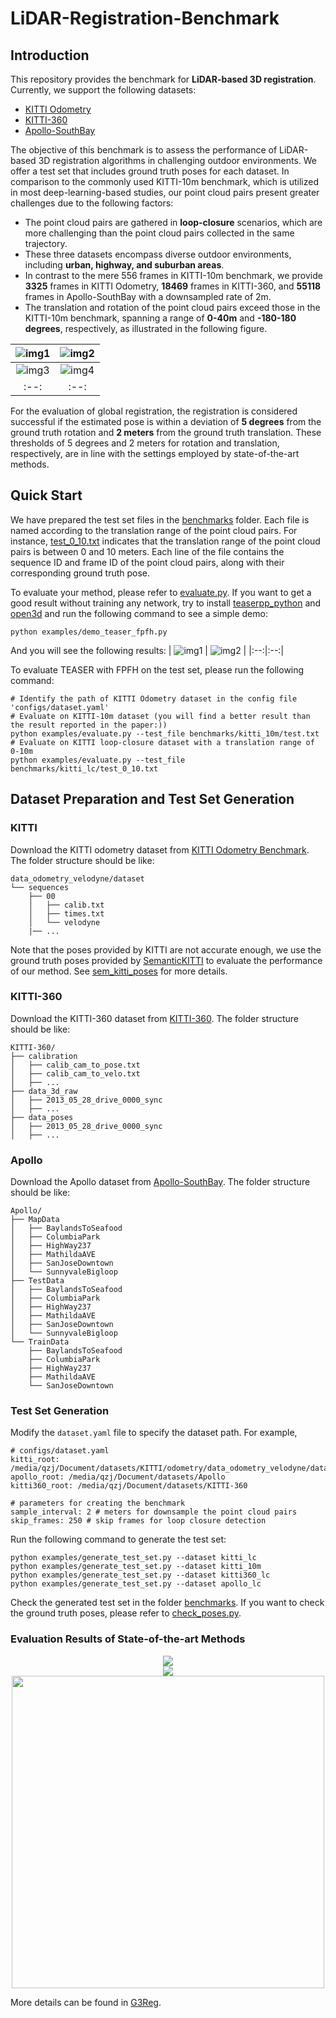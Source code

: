 # LiDAR-Registration-Benchmark
## Introduction
This repository provides the benchmark for **LiDAR-based 3D registration**. Currently, we support the following datasets:
- [KITTI Odometry](http://www.cvlibs.net/datasets/kitti/eval_odometry.php)
- [KITTI-360](http://www.cvlibs.net/datasets/kitti-360/)
- [Apollo-SouthBay](https://developer.apollo.auto/southbay.html)

The objective of this benchmark is to assess the performance of LiDAR-based 3D registration algorithms in challenging outdoor environments. We offer a test set that includes ground truth poses for each dataset. In comparison to the commonly used KITTI-10m benchmark, which is utilized in most deep-learning-based studies, our point cloud pairs present greater challenges due to the following factors:
- The point cloud pairs are gathered in **loop-closure** scenarios, which are more challenging than the point cloud pairs collected in the same trajectory.
- These three datasets encompass diverse outdoor environments, including **urban, highway, and suburban areas**.
- In contrast to the mere 556 frames in KITTI-10m benchmark, we provide **3325** frames in KITTI Odometry, **18469** frames in KITTI-360, and **55118** frames in Apollo-SouthBay with a downsampled rate of 2m.
- The translation and rotation of the point cloud pairs exceed those in the KITTI-10m benchmark, spanning a range of **0-40m** and **-180-180 degrees**, respectively, as illustrated in the following figure.

| ![img1](docs/roll.png) | ![img2](docs/pitch.png) |
|:--:|:--:|
| ![img3](docs/yaw.png) | ![img4](docs/translation.png) |
|:--:|:--:|

For the evaluation of global registration, the registration is considered successful if the estimated pose is within a deviation of **5 degrees** from the ground truth rotation and **2 meters** from the ground truth translation. These thresholds of 5 degrees and 2 meters for rotation and translation, respectively, are in line with the settings employed by state-of-the-art methods.
## Quick Start

We have prepared the test set files in the [benchmarks](benchmarks) folder. Each file is named according to the translation range of the point cloud pairs. For instance, [test_0_10.txt](benchmarks/kitti_lc/test_0_10.txt) indicates that the translation range of the point cloud pairs is between 0 and 10 meters. Each line of the file contains the sequence ID and frame ID of the point cloud pairs, along with their corresponding ground truth pose.

To evaluate your method, please refer to [evaluate.py](examples/evaluate.py). If you want to get a good result without training any network, try to install [teaserpp_python](https://github.com/MIT-SPARK/TEASER-plusplus) and [open3d](http://www.open3d.org/docs/release/index.html) and run the following command to see a simple demo:
```angular2html
python examples/demo_teaser_fpfh.py
```

And you will see the following results:
| ![img1](docs/before_teaser.png) | ![img2](docs/teaser_reg.png) |
|:--:|:--:|

To evaluate TEASER with FPFH on the test set, please run the following command:
```
# Identify the path of KITTI Odometry dataset in the config file 'configs/dataset.yaml'
# Evaluate on KITTI-10m dataset (you will find a better result than the result reported in the paper:))
python examples/evaluate.py --test_file benchmarks/kitti_10m/test.txt
# Evaluate on KITTI loop-closure dataset with a translation range of 0-10m
python examples/evaluate.py --test_file benchmarks/kitti_lc/test_0_10.txt
```

## Dataset Preparation and Test Set Generation
### KITTI
Download the KITTI odometry dataset from [KITTI Odometry Benchmark](http://www.cvlibs.net/datasets/kitti/eval_odometry.php). The folder structure should be like:
```angular2html
data_odometry_velodyne/dataset
└── sequences
    ├── 00
    │   ├── calib.txt
    │   ├── times.txt
    │   └── velodyne
    |── ...
```
Note that the poses provided by KITTI are not accurate enough, we use the ground truth poses provided by [SemanticKITTI](http://semantic-kitti.org/dataset.html#format) to evaluate the performance of our method. See [sem_kitti_poses](./benchmarks/sem_kitti_poses) for more details.
### KITTI-360
Download the KITTI-360 dataset from [KITTI-360](http://www.cvlibs.net/datasets/kitti-360/). The folder structure should be like:
```angular2html
KITTI-360/
├── calibration
│   ├── calib_cam_to_pose.txt
│   ├── calib_cam_to_velo.txt
│   ├── ...
├── data_3d_raw
│   ├── 2013_05_28_drive_0000_sync
│   ├── ...
├── data_poses
│   ├── 2013_05_28_drive_0000_sync
│   ├── ...
```
### Apollo
Download the Apollo dataset from [Apollo-SouthBay](https://developer.apollo.auto/southbay.html). The folder structure should be like:
```angular2html
Apollo/
├── MapData
│   ├── BaylandsToSeafood
│   ├── ColumbiaPark
│   ├── HighWay237
│   ├── MathildaAVE
│   ├── SanJoseDowntown
│   └── SunnyvaleBigloop
├── TestData
│   ├── BaylandsToSeafood
│   ├── ColumbiaPark
│   ├── HighWay237
│   ├── MathildaAVE
│   ├── SanJoseDowntown
│   └── SunnyvaleBigloop
└── TrainData
    ├── BaylandsToSeafood
    ├── ColumbiaPark
    ├── HighWay237
    ├── MathildaAVE
    └── SanJoseDowntown
```

### Test Set Generation
Modify the `dataset.yaml` file to specify the dataset path. For example,
```angular2html
# configs/dataset.yaml
kitti_root: /media/qzj/Document/datasets/KITTI/odometry/data_odometry_velodyne/dataset/
apollo_root: /media/qzj/Document/datasets/Apollo
kitti360_root: /media/qzj/Document/datasets/KITTI-360

# parameters for creating the benchmark
sample_interval: 2 # meters for downsample the point cloud pairs
skip_frames: 250 # skip frames for loop closure detection
```

Run the following command to generate the test set:
```angular2html
python examples/generate_test_set.py --dataset kitti_lc
python examples/generate_test_set.py --dataset kitti_10m
python examples/generate_test_set.py --dataset kitti360_lc
python examples/generate_test_set.py --dataset apollo_lc
```

Check the generated test set in the folder [benchmarks](benchmarks). If you want to check the ground truth poses, please refer to [check_poses.py](examples/check_poses.py).

### Evaluation Results of State-of-the-art Methods

<div align="center">
    <img src="docs/kitti_lc.png"/>
</div>

<div align="center">
    <img src="docs/kitti360_lc.png"/>
</div>

<div align="center">
    <img src="docs/apollo_lc.png" width="500px"/>
</div>

More details can be found in [G3Reg](https://github.com/qiaozhijian/LiDAR-Registration-Benchmark).
